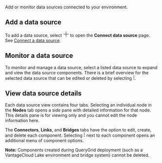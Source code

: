 Add or monitor data sources connected to your environment.

## Add a data source


To add a data source, select ![Plus icon.](Images/foj1549659104777.png) to open the **Connect data source** page. See [Connect a data source](znp1640282079399.md).

## Monitor a data source


To monitor and manage a data source, select a listed data source to expand and view the data source components. There is a brief overview for the selected data source that can be edited or deleted by selecting ![Kebab menu.](Images/kbt1547502809538.png).

## View data source details


Each data source view contains four tabs. Selecting an individual node in the **Nodes** tab opens a side pane with detailed information for that node. This details pane is for viewing only and you cannot edit the node information here.

The **Connectors**, **Links**, and **Bridges** tabs have the option to edit, create, and delete each component. Selecting ![Kebab menu.](Images/kbt1547502809538.png) next to each component opens an additional menu of component options.

**Note:** Components created during QueryGrid deployment (such as a VantageCloud Lake environment and bridge system) cannot be deleted.

